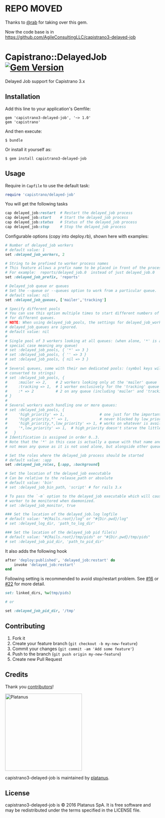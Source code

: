 # REPO MOVED

Thanks to [@rab](https://github.com/rab) for taking over this gem.

Now the code base is in https://github.com/AgileConsultingLLC/capistrano3-delayed-job

# Capistrano::DelayedJob [![Gem Version](https://badge.fury.io/rb/capistrano3-delayed-job.png)](http://badge.fury.io/rb/capistrano3-delayed-job)

Delayed Job support for Capistrano 3.x

## Installation

Add this line to your application's Gemfile:

    gem 'capistrano3-delayed-job', '~> 1.0'
    gem 'capistrano'

And then execute:

    $ bundle

Or install it yourself as:

    $ gem install capistrano3-delayed-job

## Usage

Require in `Capfile` to use the default task:

```ruby
require 'capistrano/delayed-job'
```

You will get the following tasks

```ruby
cap delayed_job:restart  # Restart the delayed_job process
cap delayed_job:start    # Start the delayed_job process
cap delayed_job:status   # Status of the delayed_job process
cap delayed_job:stop     # Stop the delayed_job process
```

Configurable options (copy into deploy.rb), shown here with examples:

```ruby
# Number of delayed_job workers
# default value: 1
set :delayed_job_workers, 2

# String to be prefixed to worker process names
# This feature allows a prefix name to be placed in front of the process.
# For example:  reports/delayed_job.0  instead of just delayed_job.0
set :delayed_job_prefix, 'reports'

# Delayed_job queue or queues
# Set the --queue or --queues option to work from a particular queue.
# default value: nil
set :delayed_job_queues, ['mailer','tracking']

# Specify different pools
# You can use this option multiple times to start different numbers of workers
# for different queues.
# NOTE: When using delayed_job_pools, the settings for delayed_job_workers and
# delayed_job_queues are ignored.
# default value: nil
#
# Single pool of 3 workers looking at all queues: (when alone, '*' is a
# special case meaning any queue)
# set :delayed_job_pools, { '*' => 3 }
# set :delayed_job_pools, { '' => 3 }
# set :delayed_job_pools, { nil => 3 }
#
# Several queues, some with their own dedicated pools: (symbol keys will be
# converted to strings)
# set :delayed_job_pools, {
#     :mailer => 2,    # 2 workers looking only at the 'mailer' queue
#     :tracking => 1,  # 1 worker exclusively for the 'tracking' queue
#     :* => 2          # 2 on any queue (including 'mailer' and 'tracking')
# }
#
# Several workers each handling one or more queues:
# set :delayed_job_pools, {
#     'high_priority' => 1,                # one just for the important stuff
#     'high_priority,*' => 1,              # never blocked by low_priority jobs
#     'high_priority,*,low_priority' => 1, # works on whatever is available
#     '*,low_priority' => 1,  # high_priority doesn't starve the little guys
#   }
# Identification is assigned in order 0..3.
# Note that the '*' in this case is actually a queue with that name and does
# not mean any queue as it is not used alone, but alongside other queues.

# Set the roles where the delayed_job process should be started
# default value: :app
set :delayed_job_roles, [:app, :background]

# Set the location of the delayed_job executable
# Can be relative to the release_path or absolute
# default value: 'bin'
# set :delayed_job_bin_path, 'script' # for rails 3.x

# To pass the `-m` option to the delayed_job executable which will cause each
# worker to be monitored when daemonized.
# set :delayed_job_monitor, true

### Set the location of the delayed_job.log logfile
# default value: "#{Rails.root}/log" or "#{Dir.pwd}/log"
# set :delayed_log_dir, 'path_to_log_dir'

### Set the location of the delayed_job pid file(s)
# default value: "#{Rails.root}/tmp/pids" or "#{Dir.pwd}/tmp/pids"
# set :delayed_job_pid_dir, 'path_to_pid_dir'
```

It also adds the following hook

```ruby
after 'deploy:published', 'delayed_job:restart' do
    invoke 'delayed_job:restart'
end
```

Following setting is recommended to avoid stop/restart problem.
See [#16](https://github.com/platanus/capistrano3-delayed-job/issues/16) or [#22](https://github.com/platanus/capistrano3-delayed-job/pull/22) for more detail.

```ruby
set: linked_dirs, %w(tmp/pids)

# or

set :delayed_job_pid_dir, '/tmp'
```

## Contributing

1. Fork it
2. Create your feature branch (`git checkout -b my-new-feature`)
3. Commit your changes (`git commit -am 'Add some feature'`)
4. Push to the branch (`git push origin my-new-feature`)
5. Create new Pull Request

## Credits

Thank you [contributors](https://github.com/platanus/capistrano3-delayed-job/graphs/contributors)!

<img src="http://platan.us/gravatar_with_text.png" alt="Platanus" width="250"/>

capistrano3-delayed-job is maintained by [platanus](http://platan.us).

## License

capistrano3-delayed-job is © 2016 Platanus SpA. It is free software and may be redistributed under the terms specified in the LICENSE file.
